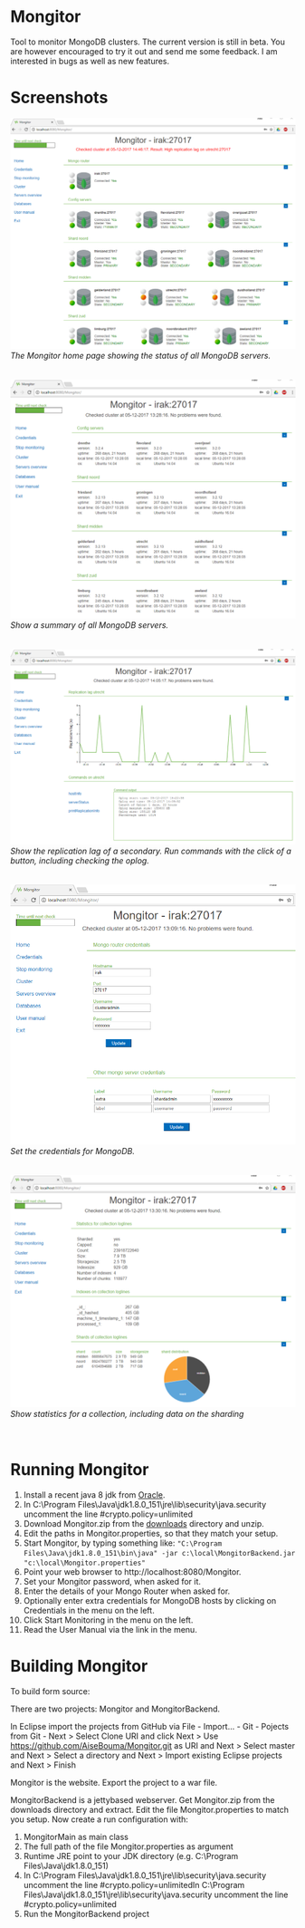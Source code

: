# Mongitor
Tool to monitor MongoDB clusters. The current version is still in beta. You are however encouraged to try it out and send me some feedback. I am interested in bugs as well as new features.

# Screenshots
![status screenshot](https://github.com/AiseBouma/Mongitor/blob/master/screenshots/status.png?raw=true)
*The Mongitor home page showing the status of all MongoDB servers.*
<br>
<br>
<br>
![overview screenshot](https://github.com/AiseBouma/Mongitor/blob/master/screenshots/overview.png?raw=true)
*Show a summary of all MongoDB servers.*
<br>
<br>
<br>
![replication screenshot](https://github.com/AiseBouma/Mongitor/blob/master/screenshots/replication.png?raw=true)
*Show the replication lag of a secondary. Run commands with the click of a button, including checking the oplog.*
<br>
<br>
<br>
![credentials screenshot](https://github.com/AiseBouma/Mongitor/blob/master/screenshots/credentials.png?raw=true)
*Set the credentials for MongoDB.*
<br>
<br>
<br>
![collection screenshot](https://github.com/AiseBouma/Mongitor/blob/master/screenshots/collection.png?raw=true)
*Show statistics for a collection, including data on the sharding*
<br>
<br>
<br>
# Running Mongitor
1. Install a recent java 8 jdk from [Oracle](http://www.oracle.com/technetwork/java/javase/downloads/jdk8-downloads-2133151.html).
1. In C:\Program Files\Java\jdk1.8.0_151\jre\lib\security\java.security uncomment the line #crypto.policy=unlimited
1. Download Mongitor.zip from the [downloads](https://github.com/AiseBouma/Mongitor/tree/master/downloads) directory and unzip.
1. Edit the paths in Mongitor.properties, so that they match your setup.
1. Start Mongitor, by typing something like:
`"C:\Program Files\Java\jdk1.8.0_151\bin\java" -jar c:\local\MongitorBackend.jar  "c:\local\Mongitor.properties"`
1. Point your web browser to http://localhost:8080/Mongitor.
1. Set your Mongitor password, when asked for it.
1. Enter the details of your Mongo Router when asked for.
1. Optionally enter extra credentials for MongoDB hosts by clicking on Credentials in the menu on the left.
1. Click Start Monitoring in the menu on the left.
1. Read the User Manual via the link in the menu.

# Building Mongitor
To build form source:

There are two projects: Mongitor and MongitorBackend.

In Eclipse import the projects from GitHub via File - Import... - Git - Pojects from Git - Next >
Select Clone URI and click Next >
Use https://github.com/AiseBouma/Mongitor.git as URI and Next >
Select master and Next >
Select a directory and Next >
Import existing Eclipse projects and Next >
Finish

Mongitor is the website. Export the project to a war file.

MongitorBackend is a jettybased webserver. Get Mongitor.zip from the downloads directory and extract. Edit the file Mongitor.properties to match you setup.
Now create a run configuration with:
1. MongitorMain as main class
1. The full path of the file Mongitor.properties as argument
1. Runtime JRE point to your JDK directory (e.g. C:\Program Files\Java\jdk1.8.0_151)
1. In C:\Program Files\Java\jdk1.8.0_151\jre\lib\security\java.security uncomment the line #crypto.policy=unlimitedIn C:\Program Files\Java\jdk1.8.0_151\jre\lib\security\java.security uncomment the line #crypto.policy=unlimited
1. Run the MongitorBackend project
